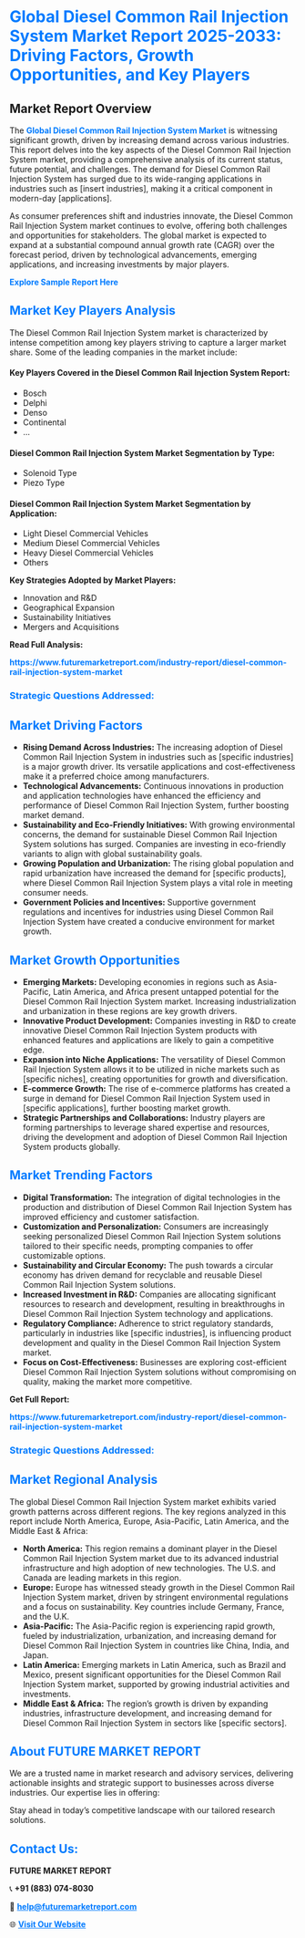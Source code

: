 <h1 style="color: #007BFF;">Global Diesel Common Rail Injection System Market Report 2025-2033: Driving Factors, Growth Opportunities, and Key Players</h1>

<section id="overview">
<h2>Market Report Overview</h2>
<p>The <a href="https://www.futuremarketreport.com/industry-report/diesel-common-rail-injection-system-market" style="color: #007BFF; text-decoration: none;"><strong>Global Diesel Common Rail Injection System Market</strong></a> is witnessing significant growth, driven by increasing demand across various industries. This report delves into the key aspects of the Diesel Common Rail Injection System market, providing a comprehensive analysis of its current status, future potential, and challenges. The demand for Diesel Common Rail Injection System has surged due to its wide-ranging applications in industries such as [insert industries], making it a critical component in modern-day [applications].</p>
<p>As consumer preferences shift and industries innovate, the Diesel Common Rail Injection System market continues to evolve, offering both challenges and opportunities for stakeholders. The global market is expected to expand at a substantial compound annual growth rate (CAGR) over the forecast period, driven by technological advancements, emerging applications, and increasing investments by major players.</p>
</section>

<section id="overview">
<p><a href="https://www.futuremarketreport.com/request-sample/reportId=96678" style="color: #007BFF; text-decoration: none;"><strong>Explore Sample Report Here</strong></a></p>
</section>

<section id="key-players">
<h2 style="color: #007BFF;">Market Key Players Analysis</h2>
<p>The Diesel Common Rail Injection System market is characterized by intense competition among key players striving to capture a larger market share. Some of the leading companies in the market include:</p>
<h4>Key Players Covered in the Diesel Common Rail Injection System Report:</h4>
<ul><li>Bosch</li><li>Delphi</li><li>Denso</li><li>Continental</li><li>...</li></ul>
<h4>Diesel Common Rail Injection System Market Segmentation by Type:</h4>
<ul><li>Solenoid Type</li><li>Piezo Type</li></ul>

<h4>Diesel Common Rail Injection System Market Segmentation by Application:</h4>
<ul><li>Light Diesel Commercial Vehicles</li><li>Medium Diesel Commercial Vehicles</li><li>Heavy Diesel Commercial Vehicles</li><li>Others</li></ul>
<p><strong>Key Strategies Adopted by Market Players:</strong></p>
<ul>
<li>Innovation and R&D</li>
<li>Geographical Expansion</li>
<li>Sustainability Initiatives</li>
<li>Mergers and Acquisitions</li>
</ul>
</section>

<section>
<p><strong>Read Full Analysis: </strong></p><a href="https://www.futuremarketreport.com/industry-report/diesel-common-rail-injection-system-market" style="color: #007BFF; text-decoration: none;"><strong>https://www.futuremarketreport.com/industry-report/diesel-common-rail-injection-system-market</strong></a>
<h3 style="color: #007BFF;">Strategic Questions Addressed:</h3>
</section>

<section id="driving-factors">
<h2 style="color: #007BFF;">Market Driving Factors</h2>
<ul>
<li><strong>Rising Demand Across Industries:</strong> The increasing adoption of Diesel Common Rail Injection System in industries such as [specific industries] is a major growth driver. Its versatile applications and cost-effectiveness make it a preferred choice among manufacturers.</li>
<li><strong>Technological Advancements:</strong> Continuous innovations in production and application technologies have enhanced the efficiency and performance of Diesel Common Rail Injection System, further boosting market demand.</li>
<li><strong>Sustainability and Eco-Friendly Initiatives:</strong> With growing environmental concerns, the demand for sustainable Diesel Common Rail Injection System solutions has surged. Companies are investing in eco-friendly variants to align with global sustainability goals.</li>
<li><strong>Growing Population and Urbanization:</strong> The rising global population and rapid urbanization have increased the demand for [specific products], where Diesel Common Rail Injection System plays a vital role in meeting consumer needs.</li>
<li><strong>Government Policies and Incentives:</strong> Supportive government regulations and incentives for industries using Diesel Common Rail Injection System have created a conducive environment for market growth.</li>
</ul>
</section>

<section id="growth-opportunities">
<h2 style="color: #007BFF;">Market Growth Opportunities</h2>
<ul>
<li><strong>Emerging Markets:</strong> Developing economies in regions such as Asia-Pacific, Latin America, and Africa present untapped potential for the Diesel Common Rail Injection System market. Increasing industrialization and urbanization in these regions are key growth drivers.</li>
<li><strong>Innovative Product Development:</strong> Companies investing in R&D to create innovative Diesel Common Rail Injection System products with enhanced features and applications are likely to gain a competitive edge.</li>
<li><strong>Expansion into Niche Applications:</strong> The versatility of Diesel Common Rail Injection System allows it to be utilized in niche markets such as [specific niches], creating opportunities for growth and diversification.</li>
<li><strong>E-commerce Growth:</strong> The rise of e-commerce platforms has created a surge in demand for Diesel Common Rail Injection System used in [specific applications], further boosting market growth.</li>
<li><strong>Strategic Partnerships and Collaborations:</strong> Industry players are forming partnerships to leverage shared expertise and resources, driving the development and adoption of Diesel Common Rail Injection System products globally.</li>
</ul>
</section>

<section id="trending-factors">
<h2 style="color: #007BFF;">Market Trending Factors</h2>
<ul>
<li><strong>Digital Transformation:</strong> The integration of digital technologies in the production and distribution of Diesel Common Rail Injection System has improved efficiency and customer satisfaction.</li>
<li><strong>Customization and Personalization:</strong> Consumers are increasingly seeking personalized Diesel Common Rail Injection System solutions tailored to their specific needs, prompting companies to offer customizable options.</li>
<li><strong>Sustainability and Circular Economy:</strong> The push towards a circular economy has driven demand for recyclable and reusable Diesel Common Rail Injection System solutions.</li>
<li><strong>Increased Investment in R&D:</strong> Companies are allocating significant resources to research and development, resulting in breakthroughs in Diesel Common Rail Injection System technology and applications.</li>
<li><strong>Regulatory Compliance:</strong> Adherence to strict regulatory standards, particularly in industries like [specific industries], is influencing product development and quality in the Diesel Common Rail Injection System market.</li>
<li><strong>Focus on Cost-Effectiveness:</strong> Businesses are exploring cost-efficient Diesel Common Rail Injection System solutions without compromising on quality, making the market more competitive.</li>
</ul>
</section>

<section>
<p><strong>Get Full Report: </strong></p><a href="https://www.futuremarketreport.com/industry-report/diesel-common-rail-injection-system-market" style="color: #007BFF; text-decoration: none;"><strong>https://www.futuremarketreport.com/industry-report/diesel-common-rail-injection-system-market</strong></a>
<h3 style="color: #007BFF;">Strategic Questions Addressed:</h3>
</section>


<section id="regional-analysis">
<h2 style="color: #007BFF;">Market Regional Analysis</h2>
<p>The global Diesel Common Rail Injection System market exhibits varied growth patterns across different regions. The key regions analyzed in this report include North America, Europe, Asia-Pacific, Latin America, and the Middle East & Africa:</p>
<ul>
<li><strong>North America:</strong> This region remains a dominant player in the Diesel Common Rail Injection System market due to its advanced industrial infrastructure and high adoption of new technologies. The U.S. and Canada are leading markets in this region.</li>
<li><strong>Europe:</strong> Europe has witnessed steady growth in the Diesel Common Rail Injection System market, driven by stringent environmental regulations and a focus on sustainability. Key countries include Germany, France, and the U.K.</li>
<li><strong>Asia-Pacific:</strong> The Asia-Pacific region is experiencing rapid growth, fueled by industrialization, urbanization, and increasing demand for Diesel Common Rail Injection System in countries like China, India, and Japan.</li>
<li><strong>Latin America:</strong> Emerging markets in Latin America, such as Brazil and Mexico, present significant opportunities for the Diesel Common Rail Injection System market, supported by growing industrial activities and investments.</li>
<li><strong>Middle East & Africa:</strong> The region’s growth is driven by expanding industries, infrastructure development, and increasing demand for Diesel Common Rail Injection System in sectors like [specific sectors].</li>
</ul>
</section>

<footer>
<h2 style="color: #007BFF;">About FUTURE MARKET REPORT</h2>
<p>We are a trusted name in market research and advisory services, delivering actionable insights and strategic support to businesses across diverse industries. Our expertise lies in offering:</p>

<p>Stay ahead in today’s competitive landscape with our tailored research solutions.</p>

<h2 style="color: #007BFF;">Contact Us:</h2>
<p><strong>FUTURE MARKET REPORT</strong></p>
<p>📞 <strong>+91 (883) 074-8030</strong></p>
<p>📧 <strong><a href="mailto:help@futuremarketreport.com" style="color: #007BFF;">help@futuremarketreport.com</a></strong></p>
<p>🌐 <strong><a href="https://www.futuremarketreport.com/" style="color: #007BFF;">Visit Our Website</a></strong></p>
</footer>